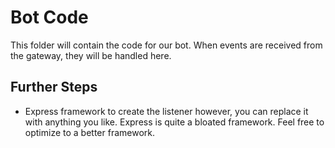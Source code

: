 # Bot Code

This folder will contain the code for our bot. When events are received from the gateway, they will be handled here.

## Further Steps

- Express framework to create the listener however, you can replace it with anything you like. Express is quite a
  bloated framework. Feel free to optimize to a better framework.
